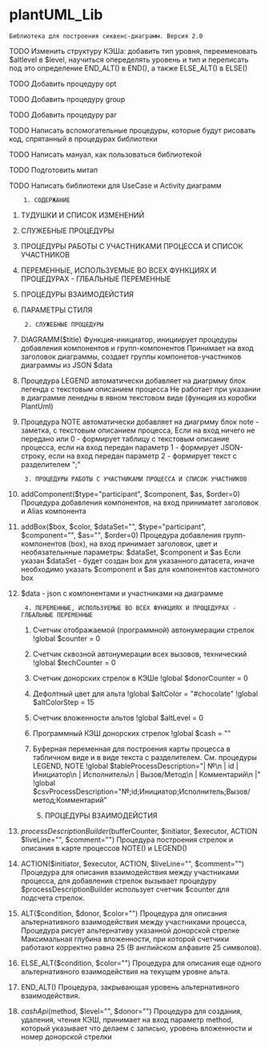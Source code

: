 # plantUML_Lib
    Библиотека для построения сиквенс-диаграмм. Версия 2.0 

TODO Изменить структуру КЭШа:
    добавить тип уровня,
    переименовать $altlevel в $level,
    научиться опеределять уровень и тип и переписать под это определение END_ALT() в END(), а также ELSE_ALT() в ELSE()

TODO Добавить процедуру opt

TODO Добавить процедуру group

TODO Добавить процедуру par

TODO Написать вспомогательные процедуры, которые будут рисовать код, спрятанный в процедурах библиотеки

TODO Написать мануал, как пользоваться библиотекой

TODO Подготовить митап

TODO Написать библиотеки для UseCase и Activity диаграмм


        1. CОДЕРЖАНИЕ
1. ТУДУШКИ И СПИСОК ИЗМЕНЕНИЙ
2. СЛУЖЕБНЫЕ ПРОЦЕДУРЫ
3. ПРОЦЕДУРЫ РАБОТЫ С УЧАСТНИКАМИ ПРОЦЕССА И СПИСОК УЧАСТНИКОВ
4. ПЕРЕМЕННЫЕ, ИСПОЛЬЗУЕМЫЕ ВО ВСЕХ ФУНКЦИЯХ И ПРОЦЕДУРАХ - ГЛБАЛЬНЫЕ ПЕРЕМЕННЫЕ
5. ПРОЦЕДУРЫ ВЗАИМОДЕЙСТИЯ
6. ПАРАМЕТРЫ СТИЛЯ

        2. СЛУЖЕБНЫЕ ПРОЦЕДУРЫ

1. DIAGRAMM($title) Функция-инициатор, инициирует процедуры добавления компонентов и групп-компонентов
   Принимает на вход заголовок диаграммы, создает группы компонетов-участников диаграммы из
   JSON $data
2. Процедура LEGEND автоматически добавляет на диагрмму блок легенда с текстовым описанием процесса
   Не работает при указании в диаграмме ленедны в явном текстовом виде (функция из коробки PlantUml)
3. Процедура NOTE автоматически добавляет на диагрмму блок note - заметка, с текстовым описанием процесса,
   Если на вход ничего не передано или 0 - формирует таблицу c текстовым описание процесса,
   если на вход передан параметр 1 - формирует JSON-строку,
   если на вход передан параметр 2 - формирует текст с разделителем ";"

        3. ПРОЦЕДУРЫ РАБОТЫ С УЧАСТНИКАМИ ПРОЦЕССА И СПИСОК УЧАСТНИКОВ

1. addComponent($type="participant", $component, $as, $order=0)
   Процедура добавления компонентов,
   на вход приниматет заголовок и Alias компонента

2. addBox($box, $color, $dataSet="", $type="participant", $component="", $as="", $order=0)
   Процедура добавления групп-компонентов (box), на вход принимает заголовок, цвет
   и необязательнные параметры: $dataSet, $component и $as
   Если указан $dataSet - будет создан box для указанного датасета,
   иначе необходимо указать $component и $as для компонентов кастомного box

3. $data - json с компонентами и участниками на диаграмме

        4. ПЕРЕМЕННЫЕ, ИСПОЛЬЗУЕМЫЕ ВО ВСЕХ ФУНКЦИЯХ И ПРОЦЕДУРАХ - ГЛБАЛЬНЫЕ ПЕРЕМЕННЫЕ

   1. Счетчик отображаемой (программной) автонумерации стрелок
   !global $counter = 0

   2. Счетчик сквозной автонумерации всех вызовов, технический
   !global $techCounter = 0

   3. Счетчик донорских стрелок в КЭШе
   !global $donorCounter = 0

   4. Дефолтный цвет для альта
   !global $altColor = "#chocolate"
   !global $altColorStep = 15

   5. Счетчик вложенности альтов
   !global $altLevel = 0

   6. Программный КЭШ донорских стрелок
   !global $cash = ""

   7. Буферная переменная для построения карты процесса в табличном виде и в виде текста с разделителем.
   См. процедуры LEGEND, NOTE
   !global $tableProcessDescription="| №\n | id | Инициатор\n | Исполнитель\n | Вызов/Метод\n | Комментарий\n |"
   !global $csvProcessDescription="№;id;Инициатор;Исполнитель;Вызов/метод;Комментарий"

        
        5. ПРОЦЕДУРЫ ВЗАИМОДЕЙСТИЯ

  1. $processDescriptionBuilder($bufferCounter, $initiator, $executor, ACTION $liveLine="", $comment="")
     Процедура построения стрелок и описания в карте процессов NOTE() и LEGEND()

  2. ACTION($initiator, $executor, ACTION, $liveLine="", $comment="")
     Процедура для описания взаимодействия между участниками процесса, для добавления стрелок вызывает процедуру $processDescriptionBuilder
     использует счетчик $counter для подсчета стрелок.

  3. ALT($condition, $donor, $color="")
     Процедура для описания альтернативного взаимодействия между участниками процесса,
     Процедура рисует альтернативу указанной донорской стрелке
     Максимальная глубина вложенности, при которой счетчики работают корректно равна 25 (В английском алфавите 25 символов).

  4. ELSE_ALT($condition, $color="")
     Процедура для описания еще одного альтернативного взаимодействия на текущем уровне альта.

  5. END_ALT()
     Процедура, закрывающая уровень альтернативного взаимодействия.

  6. $cashApi($method, $level="", $donor="")
     Процедура для создания, удаления, чтения КЭШ, принимает на вход параметр method,
     который указывает что делаем с записью, уровень вложенности и номер донорской стрелки
